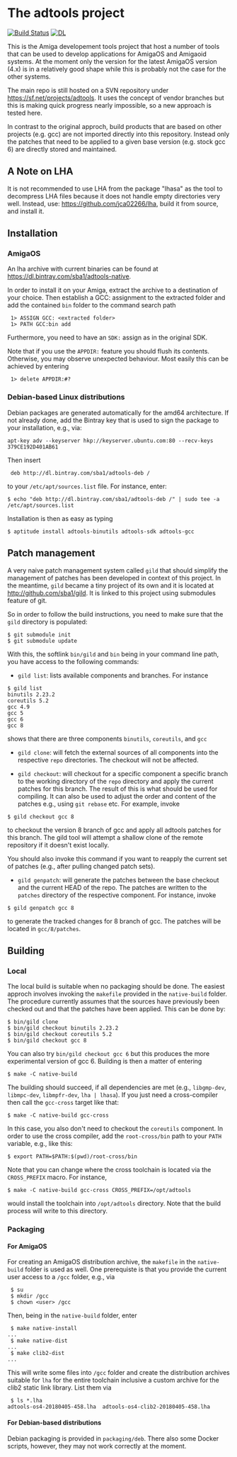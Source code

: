 The adtools project
===================

[![Build Status](https://travis-ci.org/sba1/adtools.svg?branch=master)](https://travis-ci.org/sba1/adtools)
[![DL](https://api.bintray.com/packages/sba1/adtools-native/adtools/images/download.svg)](https://bintray.com/sba1/adtools-native/adtools/_latestVersion#files)

This is the Amiga developement tools project that host a number of tools
that can be used to develop applications for AmigaOS and Amigaoid
systems. At the moment only the version for the latest AmigaOS version
(4.x) is in a relatively good shape while this is probably not the case
for the other systems.

The main repo is still hosted on a SVN repository under
https://sf.net/projects/adtools. It uses the concept of vendor branches
but this is making quick progress nearly impossible, so a new approach
is tested here.

In contrast to the original approch, build products that are based on 
other projects (e.g. gcc) are not imported directly into this 
repository. Instead only the patches that need to be applied to a given 
base version (e.g. stock gcc 6) are directly stored and maintained.

A Note on LHA
-------------
It is not recommended to use LHA from the package "lhasa" as the tool to
decompress LHA files because it does not handle empty directories very well.
Instead, use: https://github.com/jca02266/lha, build it from source,
and install it.

Installation
------------

### AmigaOS

An lha archive with current binaries can be found at https://dl.bintray.com/sba1/adtools-native.

In order to install it on your Amiga, extract the archive to a destination of your
choice. Then establish a GCC: assignment to the extracted folder and add the contained
```bin``` folder to the command search path

```
 1> ASSIGN GCC: <extracted folder>
 1> PATH GCC:bin add
```

Furthermore, you need to have an ```SDK:``` assign as in the original SDK.

Note that if you use the ```APPDIR:``` feature you should flush its contents. Otherwise,
you may observe unexpected behaviour. Most easily this can be achieved by entering

```
 1> delete APPDIR:#?
```


### Debian-based Linux distributions

Debian packages are generated automatically for the amd64 architecture. If not already
done, add the Bintray key that is used to sign the package to your installation, e.g., via:

```
apt-key adv --keyserver hkp://keyserver.ubuntu.com:80 --recv-keys 379CE192D401AB61
```

Then insert

```
 deb http://dl.bintray.com/sba1/adtools-deb /
```

to your ```/etc/apt/sources.list``` file. For instance, enter:

```
$ echo "deb http://dl.bintray.com/sba1/adtools-deb /" | sudo tee -a /etc/apt/sources.list
```

Installation is then as easy as typing

```
$ aptitude install adtools-binutils adtools-sdk adtools-gcc
```

Patch management
----------------

A very naive patch management system called ```gild``` that should simplify the
management of patches has been developed in context of this project. In the
meantime, ```gild``` became a tiny project of its own and it is located at
http://github.com/sba1/gild. It is linked to this project using submodules
feature of git.

So in order to follow the build instructions, you need to make sure that the
```gild``` directory is populated:

```
$ git submodule init
$ git submodule update
````
With this, the softlink ```bin/gild``` and ```bin``` being in your command
line path, you have access to the following commands:


* ```gild list```: lists available components and branches. For instance
 ```
 $ gild list
 binutils 2.23.2
 coreutils 5.2
 gcc 4.9
 gcc 5
 gcc 6
 gcc 8
 ```
 shows that there are three components ```binutils```, ```coreutils```,
 and ```gcc```

* ```gild clone```: will fetch the external sources of all components into
 the respective ```repo``` directories. The checkout will not be affected.

* ```gild checkout```: will checkout for a specific component a specific
 branch to the working directory of the ```repo``` directory and apply
 the current patches for this branch. The result of this is what should
 be used for compiling. It can also be used to adjust the order and
 content of the patches e.g., using ```git rebase``` etc. For example,
 invoke
 ```
 $ gild checkout gcc 8
 ```
 to checkout the version 8 branch of gcc and apply all adtools patches
 for this branch. The gild tool will attempt a shallow clone of the
 remote repository if it doesn't exist locally.

 You should also invoke this command if you want to reapply the current
 set of patches (e.g., after pulling changed patch sets).

* ```gild genpatch```: will generate the patches between the base checkout
 and the current HEAD of the repo. The patches are written to the
 ```patches``` directory of the respective component. For instance,
 invoke
 ```
 $ gild genpatch gcc 8
 ```
 to generate the tracked changes for 8 branch of gcc. The patches will
 be located in ```gcc/8/patches```.

Building
--------

### Local

The local build is suitable when no packaging should be done. The easiest
approch involves invoking the ```makefile``` provided in the
```native-build``` folder. The procedure currently assumes that the sources
have previously been checked out and that the patches have been applied.
This can be done by:
```
$ bin/gild clone
$ bin/gild checkout binutils 2.23.2
$ bin/gild checkout coreutils 5.2
$ bin/gild checkout gcc 8
```
You can also try ```bin/gild checkout gcc 6``` but this produces the more
experimental version of gcc 6. Building is then a matter of entering
```
$ make -C native-build
```

The building should succeed, if all dependencies are met (e.g.,
```libgmp-dev```, ```libmpc-dev```, ```libmpfr-dev```, ```lha | lhasa```).
If you just need a cross-compiler then call the ```gcc-cross``` target like
that:

```
$ make -C native-build gcc-cross
```

In this case, you also don't need to checkout the ```coreutils```
component. In order to use the cross compiler, add the ```root-cross/bin```
path to your ```PATH``` variable, e.g., like this:

```
$ export PATH=$PATH:$(pwd)/root-cross/bin
```

Note that you can change where the cross toolchain is located via the
```CROSS_PREFIX``` macro. For instance,

```
$ make -C native-build gcc-cross CROSS_PREFIX=/opt/adtools
```
would install the toolchain into ```/opt/adtools``` directory. Note that
the build process will write to this directory.

### Packaging

#### For AmigaOS

For creating an AmigaOS distribution archive, the ```makefile``` in the
```native-build``` folder is used as well. One prerequiste is that you
provide the current user access to a ```/gcc``` folder, e.g., via
```
 $ su
 $ mkdir /gcc
 $ chown <user> /gcc
```

Then, being in the ```native-build``` folder, enter

```
 $ make native-install
...
 $ make native-dist
...
 $ make clib2-dist
...
```

This will write some files into ```/gcc``` folder and create the
distribution archives suitable for ```lha``` for the entire toolchain
inclusive a custom archive for the clib2 static link library. List them
via
```
 $ ls *.lha
adtools-os4-20180405-458.lha  adtools-os4-clib2-20180405-458.lha
```

#### For Debian-based distributions

Debian packaging is provided in ```packaging/deb```. There also some Docker
scripts, however, they may not work correctly at the moment.
